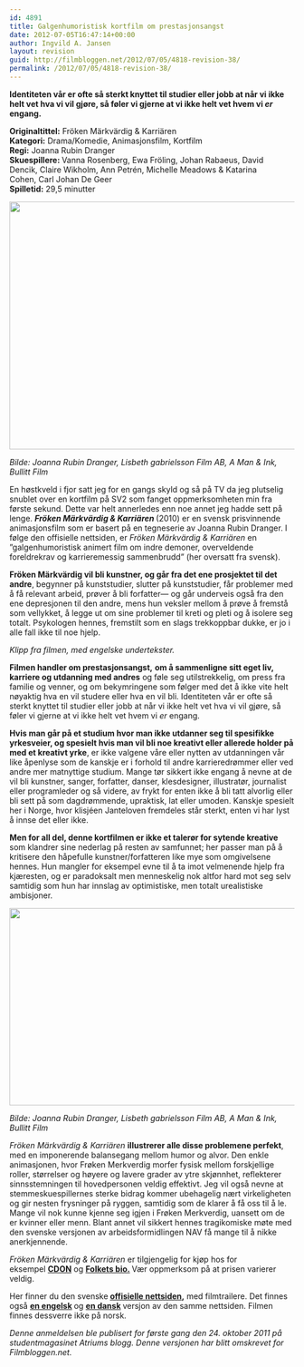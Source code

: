 ```yaml
---
id: 4891
title: Galgenhumoristisk kortfilm om prestasjonsangst
date: 2012-07-05T16:47:14+00:00
author: Ingvild A. Jansen
layout: revision
guid: http://filmbloggen.net/2012/07/05/4818-revision-38/
permalink: /2012/07/05/4818-revision-38/
---
```

<p style="text-align: left">
  <strong>Identiteten vår er ofte så sterkt knyttet til studier eller jobb at når vi ikke helt vet hva vi vil gjøre, så føler vi gjerne at vi ikke helt vet hvem vi <em>er</em> engang.</strong>
</p>

<p style="text-align: left">
  <strong>Originaltittel:</strong> Fröken Märkvärdig & Karriären<br /> <strong>Kategori:</strong> Drama/Komedie, Animasjonsfilm, Kortfilm<br /> <strong>Regi:</strong> Joanna Rubin Dranger<br /> <strong>Skuespillere: </strong>Vanna Rosenberg, Ewa Fröling, Johan Rabaeus, David Dencik, Claire Wikholm, Ann Petrén, Michelle Meadows & Katarina Cohen, Carl Johan De Geer<br /> <strong>Spilletid:</strong> 29,5 minutter
</p>

<p style="text-align: left">
  <a href="http://filmbloggen.net/?attachment_id=4826" rel="attachment wp-att-4826"><img class="aligncenter size-large wp-image-4826" src="http://filmbloggen.net/wp-content/uploads//2012/07/Fröken-Märkvärdig-i-baren-620x437.jpg" alt="" width="620" height="437" /></a>
</p>

<p style="text-align: left">
  <em>Bilde: Joanna Rubin Dranger, Lisbeth gabrielsson Film AB, A Man & Ink, Bullitt Film</em>
</p>

<p style="text-align: left">
  En høstkveld i fjor satt jeg for en gangs skyld og så på TV da jeg plutselig snublet over en kortfilm på SV2 som fanget oppmerksomheten min fra første sekund. Dette var helt annerledes enn noe annet jeg hadde sett på lenge. <strong><em>Fröken Märkvärdig & Karriären </em></strong>(2010) er en svensk prisvinnende animasjonsfilm som er basert på en tegneserie av Joanna Rubin Dranger. I følge den offisielle nettsiden, er <em>Fröken Märkvärdig & Karriären</em> en ”galgenhumoristisk animert film om indre demoner, overveldende foreldrekrav og karrieremessig sammenbrudd” (her oversatt fra svensk).
</p>

<p style="text-align: left">
  <strong>Fröken Märkvärdig vil bli kunstner, og går fra det ene prosjektet til det andre</strong>, begynner på kunststudier, slutter på kunststudier, får problemer med å få relevant arbeid, prøver å bli forfatter— og går underveis også fra den ene depresjonen til den andre, mens hun veksler mellom å prøve å fremstå som vellykket, å legge ut om sine problemer til kreti og pleti og å isolere seg totalt. Psykologen hennes, fremstilt som en slags trekkoppbar dukke, er jo i alle fall ikke til noe hjelp.
</p>

<div class="video-shortcode">
</div>

_Klipp fra filmen, med engelske undertekster._

**Filmen handler om prestasjonsangst,** **om å sammenligne sitt eget liv, karriere og utdanning med andres** og føle seg utilstrekkelig, om press fra familie og venner, og om bekymringene som følger med det å ikke vite helt nøyaktig hva en vil studere eller hva en vil bli. Identiteten vår er ofte så sterkt knyttet til studier eller jobb at når vi ikke helt vet hva vi vil gjøre, så føler vi gjerne at vi ikke helt vet hvem vi _er_ engang.

**Hvis man går på et studium hvor man ikke utdanner seg til spesifikke yrkesveier, og spesielt hvis man vil bli noe kreativt eller allerede holder på med et kreativt yrke**, er ikke valgene våre eller nytten av utdanningen vår like åpenlyse som de kanskje er i forhold til andre karrieredrømmer eller ved andre mer matnyttige studium. Mange tør sikkert ikke engang å nevne at de vil bli kunstner, sanger, forfatter, danser, klesdesigner, illustratør, journalist eller programleder og så videre, av frykt for enten ikke å bli tatt alvorlig eller bli sett på som dagdrømmende, upraktisk, lat eller umoden. Kanskje spesielt her i Norge, hvor klisjéen Janteloven fremdeles står sterkt, enten vi har lyst å innse det eller ikke.

**Men for all del, denne kortfilmen er ikke et talerør for sytende kreative** som klandrer sine nederlag på resten av samfunnet; her passer man på å kritisere den håpefulle kunstner/forfatteren like mye som omgivelsene hennes. Hun mangler for eksempel evne til å ta imot velmenende hjelp fra kjæresten, og er paradoksalt men menneskelig nok altfor hard mot seg selv samtidig som hun har innslag av optimistiske, men totalt urealistiske ambisjoner.

<div class="mceTemp">
  <p>
    <a href="http://filmbloggen.net/?attachment_id=4825" rel="attachment wp-att-4825"><img class="aligncenter size-large wp-image-4825" src="http://filmbloggen.net/wp-content/uploads//2012/07/Fröken-Märkvärdig-drömmer-om-Hyllowood-620x348.jpg" alt="" width="620" height="348" /></a>
  </p>
  
  <p>
    <em>Bilde: Joanna Rubin Dranger, Lisbeth gabrielsson Film AB, A Man & Ink, Bullitt Film</em>
  </p>
  
  <p>
    <em>Fröken Märkvärdig & Karriären </em><strong>illustrerer alle disse problemene perfekt</strong>, med en imponerende balansegang mellom humor og alvor. Den enkle animasjonen, hvor Frøken Merkverdig morfer fysisk mellom forskjellige roller, størrelser og høyere og lavere grader av ytre skjønnhet, reflekterer sinnsstemningen til hovedpersonen veldig effektivt. Jeg vil også nevne at stemmeskuespillernes sterke bidrag kommer ubehagelig nært virkeligheten og gir nesten frysninger på ryggen, samtidig som de klarer å få oss til å le. Mange vil nok kunne kjenne seg igjen i Frøken Merkverdig, uansett om de er kvinner eller menn. Blant annet vil sikkert hennes tragikomiske møte med den svenske versjonen av arbeidsformidlingen NAV få mange til å nikke anerkjennende.
  </p>
  
  <p>
    <em>Fröken Märkvärdig & Karriären</em> er tilgjengelig for kjøp hos for eksempel <strong><a href="http://cdon.se/film/fr%C3%B6ken_m%C3%A4rkv%C3%A4rdig_%26_karri%C3%A4ren-11867785" target="_blank">CDON</a></strong> og <strong><a title="Folkets bio" href="http://folketsdvd.se/animerat/froken-markvardig-och-karriaren" target="_blank">Folkets bio.</a> </strong>Vær oppmerksom på at prisen varierer veldig.
  </p>
  
  <p>
    Her finner du den svenske<strong> <a title="Offisiell nettside" href="http://frokenmarkvardigochkarriaren.se/" target="_blank">offisielle nettsiden</a>,</strong> med filmtrailere. Det finnes også <strong><a title="Engelsk side" href="http://frokenmarkvardigochkarriaren.se/?lang=en" target="_blank">en engelsk</a> </strong>og <strong><a title="Dansk side" href="http://frokenmarkvardigochkarriaren.se/?lang=da" target="_blank">en dansk</a> </strong>versjon av den samme nettsiden. Filmen finnes dessverre ikke på norsk.
  </p>
  
  <p>
    <em>Denne anmeldelsen ble publisert for første gang den 24. oktober 2011 på studentmagasinet Atriums blogg. Denne versjonen har blitt omskrevet for Filmbloggen.net.</em>
  </p>
</div>